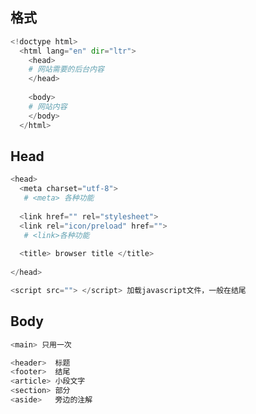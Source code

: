 ## 格式
```py
<!doctype html>
  <html lang="en" dir="ltr">
    <head>
    # 网站需要的后台内容
    </head>
    
    <body>
    # 网站内容
    </body>
  </html>
```

## Head  

```py
<head>
  <meta charset="utf-8">
   # <meta> 各种功能
   
  <link href="" rel="stylesheet">
  <link rel="icon/preload" href="">
   # <link>各种功能
   
  <title> browser title </title>
  
</head>

<script src=""> </script> 加载javascript文件，一般在结尾
```


## Body
```py
<main> 只用一次

<header>  标题
<footer>  结尾
<article> 小段文字
<section> 部分
<aside>   旁边的注解
```























